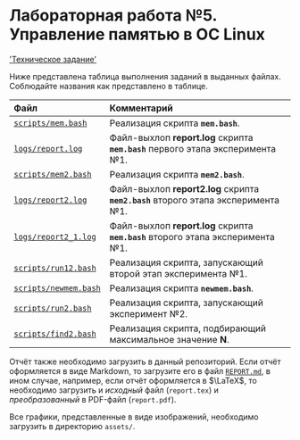 # Лабораторная работа №5. Управление памятью в ОС Linux

['Техническое задание'](os-lite5.pdf)

Ниже представлена таблица выполнения заданий в выданных файлах. Соблюдайте названия как представлено в таблице.

| Файл                                         | Комментарий                                                                        |
|:---------------------------------------------|:-----------------------------------------------------------------------------------|
| [`scripts/mem.bash`](scripts/mem.bash)       | Реализация скрипта **`mem.bash`**.                                                 |
| [`logs/report.log`](logs/report.log)         | Файл-выхлоп **report.log** скрипта **`mem.bash`** первого этапа эксперимента №1.   |
| [`scripts/mem2.bash`](scripts/mem2.bash)     | Реализация скрипта **`mem2.bash`**.                                                |
| [`logs/report2.log`](logs/report2.log)       | Файл-выхлоп **report2.log** скрипта **`mem2.bash`** второго этапа эксперимента №1. |
| [`logs/report2_1.log`](logs/report2_1.log)   | Файл-выхлоп **report.log** скрипта **`mem.bash`** второго этапа эксперимента №1.   |
| [`scripts/run12.bash`](scripts/run12.bash)   | Реализация скрипта, запускающий второй этап эксперимента №1.                       |
| [`scripts/newmem.bash`](scripts/newmem.bash) | Реализация скрипта **`newmem.bash`**.                                              |
| [`scripts/run2.bash`](scripts/run2.bash)     | Реализация скрипта, запускающий эксперимент №2.                                    |
| [`scripts/find2.bash`](scripts/find2.bash)   | Реализация скрипта, подбирающий максимальное значение **N**.                       |

Отчёт также необходимо загрузить в данный репозиторий. Если отчёт оформляется в виде Markdown, то загрузите его в файл [`REPORT.md`](REPORT.md), в ином случае, например, если отчёт оформляется в $\LaTeX$, то необходимо загрузить и *исходный* файл (`report.tex`) и *преобразованный* в PDF-файл (`report.pdf`).

Все графики, представленные в виде изображений, необходимо загрузить в директорию `assets/`.

